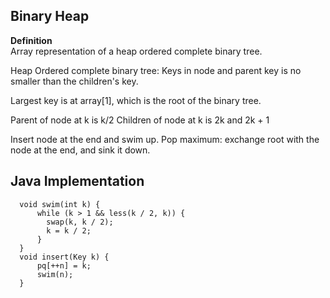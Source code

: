## Binary Heap ##

**Definition**  
Array representation of a heap ordered complete binary tree. 

Heap Ordered complete binary tree: 
Keys in node and parent key is no smaller than the children's key.

Largest key is at array[1], which is the root of the binary tree.

Parent of node at k is k/2
Children of node at k is 2k and 2k + 1

Insert node at the end and swim up.
Pop maximum: exchange root with the node at the end, and sink it down.

## Java Implementation ##

```
  void swim(int k) {
      while (k > 1 && less(k / 2, k)) {
        swap(k, k / 2);
        k = k / 2;
      }
  }
  void insert(Key k) {
      pq[++n] = k;
      swim(n);
  }
```

